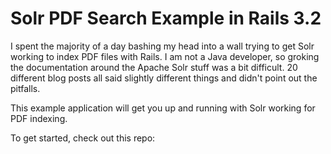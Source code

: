 Solr PDF Search Example in Rails 3.2
============

I spent the majority of a day bashing my head into a wall trying to get Solr working to index PDF files with Rails. I am not a Java developer, so groking the documentation around the Apache Solr stuff was a bit difficult. 20 different blog posts all said slightly different things and didn't point out the pitfalls. 

This example application will get you up and running with Solr working for PDF indexing. 

To get started, check out this repo:

